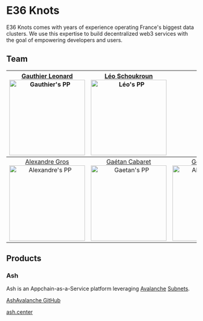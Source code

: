 # E36 Knots

E36 Knots comes with years of experience operating France's biggest data clusters. We use this expertise to build decentralized web3 services with the goal of empowering developers and users.

## Team

| [Gauthier Leonard](https://github.com/Nuttymoon) <br> [<img src="https://github.com/Nuttymoon.png" alt="Gauthier's PP" width=200 height=200 />](https://github.com/Nuttymoon) | [Léo Schoukroun](https://github.com/leopaul36) <br> [<img src="https://github.com/leopaul36.png" alt="Léo's PP" width=200 height=200 />](https://github.com/leopaul36) |                                                                                                                                                                                  |
| :---------------------------------------------------------------------------------------------------------------------------------------------------------------------------: | :--------------------------------------------------------------------------------------------------------------------------------------------------------------------: | :------------------------------------------------------------------------------------------------------------------------------------------------------------------------------: |
|   [Alexandre Gros](https://github.com/Al3xGROS) <br> [<img src="https://github.com/Al3xGROS.png" alt="Alexandre's PP" width=200 height=200 />](https://github.com/Al3xGROS)   |  [Gaétan Cabaret](https://github.com/servalD) <br> [<img src="https://github.com/servalD.png" alt="Gaetan's PP" width=200 height=200 />](https://github.com/servalD)   | [Gonzalo Etse](https://github.com/gonzaloetjo) <br> [<img src="https://github.com/gonzaloetjo.png" alt="Alexandre's PP" width=200 height=200 />](https://github.com/gonzaloetjo) |

## Products

### Ash

Ash is an Appchain-as-a-Service platform leveraging [Avalanche](https://avax.network) [Subnets](https://docs.avax.network/subnets).

[AshAvalanche GitHub](https://github.com/AshAvalanche)

[ash.center](https://ash.center)
